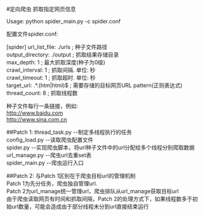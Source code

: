#定向爬虫 抓取指定网页信息  
 
Usage:
    python spider_main.py -c spider.conf  

配置文件spider.conf:  

[spider] 
url_list_file: ./urls ; 种子文件路径  
output_directory: ./output ; 抓取结果存储目录  
max_depth: 1 ; 最大抓取深度(种子为0级)  
crawl_interval: 1 ; 抓取间隔. 单位: 秒  
crawl_timeout: 1 ; 抓取超时. 单位: 秒  
target_url: .*.(htm|html)$ ; 需要存储的目标网页URL pattern(正则表达式)  
thread_count: 8 ; 抓取线程数  

种子文件每行一条链接，例如:  
http://www.baidu.com   
http://www.sina.com.cn   


##Patch 1:
thread_task.py --制定多线程执行的任务  
config_load.py --读取爬虫配置文件  
spider.py      --实现爬虫脚本，将url种子文件中的url分配给多个线程分别爬取数据  
url_manage.py  --爬虫url去重set表  
spider_main.py --爬虫运行入口  


##Patch 2:
与Patch 1区别在于爬虫目标url的管理机制  
Patch 1为先分任务，爬虫独自管理url.  
Patch 2为url_manage统一管理url，爬虫排队从url_manage获取目标url  
由于爬虫读取网页有时间和抓取间隔，Patch 2的处理方式下，如果线程数多于初始url数量，可能会造成由于部分线程未分到url直接结束运行  